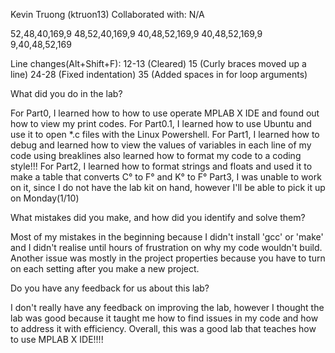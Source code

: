 Kevin Truong (ktruon13)
Collaborated with: N/A

52,48,40,169,9
48,52,40,169,9
40,48,52,169,9
40,48,52,169,9
9,40,48,52,169

Line changes(Alt+Shift+F):
12-13 (Cleared)
15 (Curly braces moved up a line)
24-28 (Fixed indentation)
35 (Added spaces in for loop arguments)

What did you do in the lab?

For Part0, I learned how to how to use operate MPLAB X IDE and found out how to view my print codes.
For Part0.1, I learned how to use Ubuntu and use it to open *.c files with the Linux Powershell.
For Part1, I learned how to debug and learned how to view the values of variables in each line of my code using breaklines
also learned how to format my code to a coding style!!!
For Part2, I learned how to format strings and floats and used it to make a table that converts C° to F° and K° to F°
Part3, I was unable to work on it, since I do not have the lab kit on hand, however I'll be able to pick it up on Monday(1/10)

What mistakes did you make, and how did you identify and solve them?

Most of my mistakes in the beginning because I didn't install 'gcc' or 'make' and I didn't realise until hours of frustration on why my code 
wouldn't build. Another issue was mostly in the project properties because you have to turn on each setting after you make a new project.

Do you have any feedback for us about this lab?

I don't really have any feedback on improving the lab, however I thought the lab was good because it taught me how to find issues in my code
and how to address it with efficiency. Overall, this was a good lab that teaches how to use MPLAB X IDE!!!!